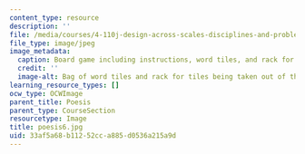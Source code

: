 ```yaml
---
content_type: resource
description: ''
file: /media/courses/4-110j-design-across-scales-disciplines-and-problem-contexts-spring-2013/33af5a68b11252cca885d0536a215a9d_poesis6.jpg
file_type: image/jpeg
image_metadata:
  caption: Board game including instructions, word tiles, and rack for tiles.
  credit: ''
  image-alt: Bag of word tiles and rack for tiles being taken out of the box.
learning_resource_types: []
ocw_type: OCWImage
parent_title: Poesis
parent_type: CourseSection
resourcetype: Image
title: poesis6.jpg
uid: 33af5a68-b112-52cc-a885-d0536a215a9d
---
```

